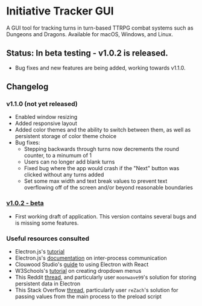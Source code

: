 # Initiative Tracker GUI

A GUI tool for tracking turns in turn-based TTRPG combat systems such as Dungeons and Dragons. Available for macOS, Windows, and Linux.

## Status: In beta testing - v1.0.2 is released.
- Bug fixes and new features are being added, working towards v1.1.0.

## Changelog

### v1.1.0 (not yet released)
- Enabled window resizing
- Added responsive layout
- Added color themes and the ability to switch between them, as well as persistent storage of color theme choice
- Bug fixes:
    - Stepping backwards through turns now decrements the round counter, to a minumum of 1
    - Users can no longer add blank turns
    - Fixed bug where the app would crash if the "Next" button was clicked without any turns added
    - Set some max width and text break values to prevent text overflowing off of the screen and/or beyond reasonable boundaries

### [v1.0.2 - beta](https://github.com/oliverhalberg/InitiativeTracker-GUI/releases/tag/v1.0.2)
- First working draft of application. This version contains several bugs and is missing some features.

### Useful resources consulted
- Electron.js's [tutorial](https://www.electronjs.org/docs/latest/tutorial/tutorial-prerequisites)
- Electron.js's [documentation](https://www.electronjs.org/docs/latest/tutorial/ipc) on inter-process communication
- Clouwood Studio's [guide](https://clouwood.com/the-ultimate-guide-to-electron-with-react/) to using Electron with React
- W3Schools's [tutorial](https://www.w3schools.com/howto/howto_js_dropdown.asp) on creating dropdown menus
- This Reddit [thread](https://www.reddit.com/r/electronjs/comments/10dh3lz/what_is_the_proper_way_to_permanently_store_data/), and particularly user `moonwave99`'s solution for storing persistent data in Electron
- This Stack Overflow [thread](https://stackoverflow.com/questions/76052661using-process-env-to-pass-vars-from-main-process-to-preload-script-in-electron), particularly user `reZach`'s solution for passing values from the main process to the preload script